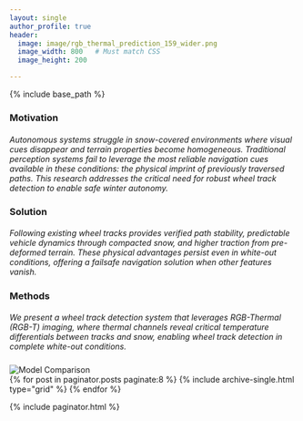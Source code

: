 ```yaml
---
layout: single
author_profile: true
header:
  image: image/rgb_thermal_prediction_159_wider.png
  image_width: 800   # Must match CSS
  image_height: 200

---
```

{% include base_path %}

<h3>Motivation</h3>

<h5><span style="font-weight:normal">Autonomous systems struggle in snow-covered environments where visual cues disappear and terrain properties become homogeneous. Traditional perception systems fail to leverage the most reliable navigation cues available in these conditions: the physical imprint of previously traversed paths. This research addresses the critical need for robust wheel track detection to enable safe winter autonomy.</h5>

<h3>Solution</h3>

<h5><span style="font-weight:normal">Following existing wheel tracks provides verified path stability, predictable vehicle dynamics through compacted snow, and higher traction from pre-deformed terrain. These physical advantages persist even in white-out conditions, offering a failsafe navigation solution when other features vanish.</h5>

<h3>Methods</h3>

<h5><span style="font-weight:normal">We present a wheel track detection system that leverages RGB-Thermal (RGB-T) imaging, where thermal channels reveal critical temperature differentials between tracks and snow, enabling wheel track detection in complete white-out conditions.</h5>
<img src="{{ '/image/model_comparison.png' | relative_url }}" alt="Model Comparison">

<div class="grid__wrapper">
  {% for post in paginator.posts paginate:8 %}
    {% include archive-single.html type="grid" %}
  {% endfor %}
</div>

{% include paginator.html %}
